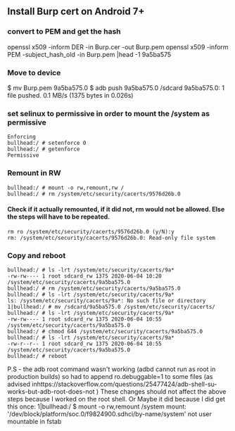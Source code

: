 
## Install Burp cert on Android 7+ 

### convert to PEM and get the hash
openssl x509 -inform DER -in Burp.cer -out Burp.pem
openssl x509 -inform PEM -subject_hash_old -in Burp.pem |head -1
9a5ba575

### Move to device
$ mv Burp.pem 9a5ba575.0
$ adb push 9a5ba575.0 /sdcard
9a5ba575.0: 1 file pushed. 0.1 MB/s (1375 bytes in 0.026s)

### set selinux to permissive in order to mount the /system as permissive

```bullhead:/ # getenforce
Enforcing
bullhead:/ # setenforce 0
bullhead:/ # getenforce                                                                                                                                               
Permissive
```

### Remount in RW

```
bullhead:/ # mount -o rw,remount,rw /
bullhead:/ # rm /system/etc/security/cacerts/9576d26b.0                                                                                                             

```

#### Check if it actually remounted, if it did not, rm would not be allowed. Else the steps will have to be repeated.

```
rm ro /system/etc/security/cacerts/9576d26b.0 (y/N):y
rm: /system/etc/security/cacerts/9576d26b.0: Read-only file system
```

### Copy and reboot

```
bullhead:/ # ls -lrt /system/etc/security/cacerts/9a*
-rw-rw---- 1 root sdcard_rw 1375 2020-06-04 10:20 /system/etc/security/cacerts/9a5ba575.0
bullhead:/ # rm /system/etc/security/cacerts/9a5ba575.0
bullhead:/ # ls -lrt /system/etc/security/cacerts/9a*                                                                                                                 
ls: /system/etc/security/cacerts/9a*: No such file or directory
1|bullhead:/ # mv /sdcard/9a5ba575.0 /system/etc/security/cacerts/                                                                                                    
bullhead:/ # ls -lrt /system/etc/security/cacerts/9a*                                                                                                                 
-rw-rw---- 1 root sdcard_rw 1375 2020-06-04 10:55 /system/etc/security/cacerts/9a5ba575.0
bullhead:/ # chmod 644 /system/etc/security/cacerts/9a5ba575.0
bullhead:/ # ls -lrt /system/etc/security/cacerts/9a*                                                                                                                 
-rw-r--r-- 1 root sdcard_rw 1375 2020-06-04 10:55 /system/etc/security/cacerts/9a5ba575.0
bullhead:/ # reboot
```

P.S - the adb root command wasn't working (adbd cannot run as root in production builds) so had to append ro.debuggable=1 to some files (as advised inhttps://stackoverflow.com/questions/25477424/adb-shell-su-works-but-adb-root-does-not ) 
These changes should not affect the above steps because I worked on the root shell.  Or Maybe it did because I did get this once:
1|bullhead:/ $ mount -o rw,remount /system
mount: '/dev/block/platform/soc.0/f9824900.sdhci/by-name/system' not user mountable in fstab




